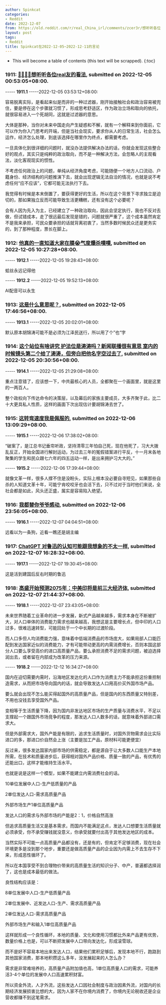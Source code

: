```yaml
---
author: Spinkcat
categories:
- Reddit
date: 2022-12-07
from: https://old.reddit.com/r/real_China_irl/comments/zcer3r/想听听各位real友的看法/
layout: post
tags:
- Reddit
title: Spinkcat在2022-12-05~2022-12-11的言论
---
```


* This will become a table of contents (this text will be scrapped).
{:toc}

### 1911: [👂🏻👂🏻想听听各位real友的看法](https://old.reddit.com/r/real_China_irl/comments/zcer3r/想听听各位real友的看法/), submitted on 2022-12-05 00:53:05+08:00.

----- __1911.1__ -----2022-12-05 03:53:12+08:00:

容易脱离实际，是看起来似是而非的一种过滤器，刚开始接触社会和政治容易被兜住，要是停在这个步骤就习惯了，形成思考舒适区，作为政治立场和取向的依托，就很容易进入一个死胡同，这就是过滤器的意思。

大体是那种，当你对未来中国走向产生疑惑和不解，就有一个解释来到你面前，它可以作为你入门思考的开端，但是当社会现实，要求你从人的日常生活，社会怎么运作，经济怎么处理，到底该选择在哪里作为终点，都需要考虑。

一旦具体化到很详细的问题时，就没办法提供解决办法的话，你就会发现这些整合好的观点，其实只是纯粹的政治取向，而不是一种解决方法，会忽略人的主观看法，淡化客观现实的惯性。

不考虑任何政治上的问题，单纯从经济角度考虑，可能随便一个地方人口流动、户籍身份、经济结构的问题推演下去，就会出现逻辑无法自洽的情况，也就是说不考虑任何“应不应该”，它都可能无法执行下去。

我觉得有时候是本末倒置了，要获得更好的生活，所以在这个背景下寻求独立是迫切的，那如果独立反而可能导致生活更糟糕，还有没有这个必要呢？

会有人因为先入为主，已经建立了一种政治取向，因此会坚定执行，我也不反对去做，但试错成本，走了很远最后发现是错的，问题就很严重了，这个成本虽然肯定不是我来承担，可民众要承担的话就背离初衷了，当然多数时候民众还是更务实的，到了那种程度，票长在脚上。

### 1912: [他真的一直知道大家在膜😭气度爆杀噗噗](https://old.reddit.com/r/China_irl/comments/zcu3v2/他真的一直知道大家在膜气度爆杀噗噗/), submitted on 2022-12-05 10:27:28+08:00.

----- __1912.1__ -----2022-12-05 19:28:43+08:00:

蛤丝永远记得他

----- __1912.2__ -----2022-12-05 19:52:13+08:00:

AI配音可以永生

### 1913: [这是什么意思呢？](https://old.reddit.com/r/China_irl/comments/zd2lum/这是什么意思呢/), submitted on 2022-12-05 17:46:56+08:00.

----- __1913.1__ -----2022-12-05 20:02:01+08:00:

默认原本胡锦涛可能不是必须为江泽民送行，所以用了个”也“字

### 1914: [这个站位有啥讲究 护法位是涛涛吗？新闻联播很有意思 室内的时候镜头第二个给了涛涛，但旁白把他名字空过去了](https://old.reddit.com/r/China_irl/comments/zd5kd0/这个站位有啥讲究_护法位是涛涛吗新闻联播很有意思_室内的时候镜头第二个给了涛涛但旁白把他名字空过去了/), submitted on 2022-12-05 20:30:56+08:00.

----- __1914.1__ -----2022-12-05 21:29:08+08:00:

重点注意错了，应该想一下，中共最核心的人员，全都聚在一个画面里，就是这里的一两百人。

整个政权向下传达命令的决策层，以及幕后的家族主要成员，大多齐聚于此，比二十大更具私人性质，这样的画面下次出现估计要胡锦涛去世了。

### 1915: [这转弯速度我是佩服的](https://old.reddit.com/r/China_irl/comments/zdw8sm/这转弯速度我是佩服的/), submitted on 2022-12-06 13:09:29+08:00.

----- __1915.1__ -----2022-12-06 17:38:02+08:00:

“破案了，是江总书记垂帘听政，坚持清零三年怕自己死，现在他死了，习大大拨乱反正，开始全国进行解封运动，为过去三年的冤假错案进行平反，十一月末各地聚集的学生和民众跟七六年的四五运动一样，是出来拥护习大大的。”

----- __1915.2__ -----2022-12-06 17:39:44+08:00:

就像文革一样，很多人撑不住是没盼头，实际上根本没必要自寻短见，如果那些自杀的人知道文革十年，可能宁肯咬咬牙也会活下去，只不过对于当时他们来说，全社会都是如此，风头还正盛，属实是容易陷入绝望。

### 1916: [我都替你爷爷感动](https://old.reddit.com/r/China_irl/comments/zea819/我都替你爷爷感动/), submitted on 2022-12-06 23:56:05+08:00.

----- __1916.1__ -----2022-12-07 04:04:51+08:00:

远看以为一条狗，近看一瞧还是胡主编

### 1917: [ChatGPT 对鲁迅的认知可能跟我想象的不太一样](https://old.reddit.com/r/China_irl/comments/zevxl5/chatgpt_对鲁迅的认知可能跟我想象的不太一样/), submitted on 2022-12-07 16:28:32+08:00.

----- __1917.1__ -----2022-12-07 19:30:45+08:00:

这是活到建国后反右时期的鲁迅

### 1918: [高盛开始预测2075年：中美印将是前三大经济体](https://old.reddit.com/r/China_irl/comments/zf1haa/高盛开始预测2075年中美印将是前三大经济体/), submitted on 2022-12-07 21:44:37+08:00.

----- __1918.1__ -----2022-12-07 23:43:05+08:00:

未来世界随着工业革命的进一步发展，新式产品越来越多，需求本身在不断被扩大，对人口单体的消费能力需求也越来越高，我想这是主要增长点，但中印的人口过多，很难迅速转型，可能回处于一个中长期的过渡阶段。

而人口多但人均消费能力强，意味着中低端消费品的市场庞大，如果局部人口能匹配到发达国家近似的消费能力，才有可能带动更高的内需消费增长，否则本国这部分人口要么享受高价的进口高质量产品，要么承担消费不足的需求问题，被迫选择润出去，或者留在内部成为改革的压力来源。

----- __1918.2__ -----2022-12-12 16:34:27+08:00:

国内在迫切需要内需时，沿海地区发达化的人口作为消费主力不能承担这份重担制造需求，从而把市场导向国内的话，就会导致发达人口用高价买外国市场产品。

要么就会出现不怎么能买得起国外的高质量产品，但是国内的东西质量又特别差，不用也没钱去享受国外产品。

变相等于生活质量下降，因为国内非发达地区市场的生产质量与消费水平，不足以支撑起一个跟国外市场竞争的程度，那发达人口人数多的话，就意味着外部进口需求大。

但是外部需求大，国外产能是有限的，追求生活质量时，对国外货物需求会比实际进口的多，那进口价自然会上涨（主要是加工产品，原材料可能更便宜）

反过来，很多发达国家内部市场的供需稳定，都是源自于让大多数人口能生产本地所需，在技术和质量进步后，获得相对国外产品价格、质量一致的产品，有优秀的还能出口，这样才能维持生活水平。

 也就是说是这样一个模型，如果不能建立内需消费社会的话。

10单位发展中人口-生产低质量的产品

2单位发达人口-需求高质量产品

外部市场生产1单位高质量产品

发达人口的需求与外部市场的产能是2：1，价格自然高涨

但追求高质量生活又是基本需求，而国内不能满足这点，发达人口想要生活质量就必须承受，你不承受赚钱就没意义，你承受就要付出高于其他发达地区的成本。

当然实际不可能一点高质量产品都没有，还是有的，但肯定不足够消费，现在社会环境更多是没到那个地步，重要还是做高质量产品的企业因为内需上不去生存不下来，形成恶性循环了。

所以在本国享受不到合理物价带来的高质量生活的知识分子、中产，普遍都选择润了，这也是成本最低的做法。

良性结构应该是：

8单位发展中人口-生产低质量产品

2单位发展中、近发达人口-生产、需求高质量产品

2单位发达人口-需求高质量产品

外部市场生产和输入1单位高质量产品

这样就形成一个良性循环，本地的质量、文化和使用习惯都比外来产品更有优势，数量价格上也是，可以不断把发展中人口带向发达化，形成滚雪球。

而不是好不容易本地出来发达人口，结果他们累积足够后，发现本地不行，跑路到其他国家消费，那本地积攒这么多年，没发展起来的人怎么办？

需求是非常难培养的，高质量产品附加值也高，1单位高质量人口的需求，可能养活3-4个单位的发展中人口高速累积财富。

所以资金外流，人才外流，这些发达人口因社会制度与政治因素外流，对国内的长期经济发展损害比想的大，因为人家不在你境内消费了，你境内无论税收还是企业营收都赚不到这笔需求。

